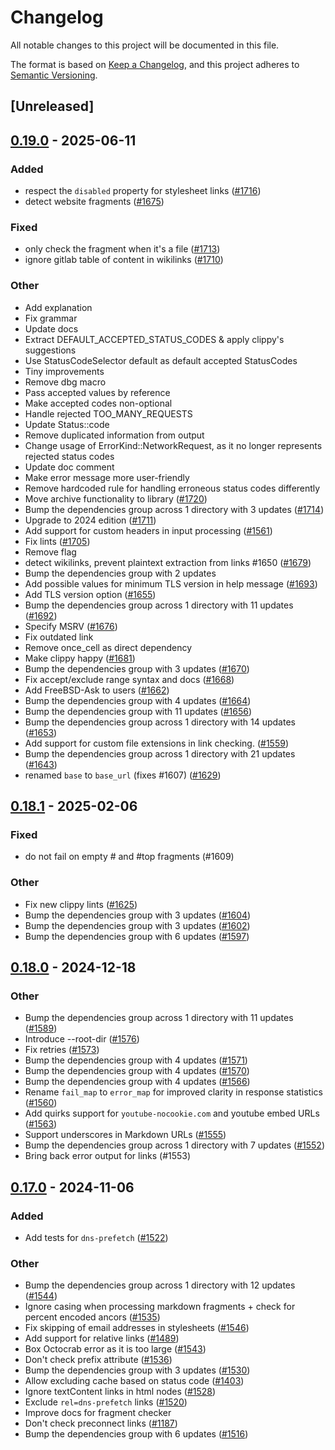# Changelog

All notable changes to this project will be documented in this file.

The format is based on [Keep a Changelog](https://keepachangelog.com/en/1.0.0/),
and this project adheres to [Semantic Versioning](https://semver.org/spec/v2.0.0.html).

## [Unreleased]

## [0.19.0](https://github.com/lycheeverse/lychee/compare/lychee-lib-v0.18.1...lychee-lib-v0.19.0) - 2025-06-11

### Added

- respect the `disabled` property for stylesheet links ([#1716](https://github.com/lycheeverse/lychee/pull/1716))
- detect website fragments ([#1675](https://github.com/lycheeverse/lychee/pull/1675))

### Fixed

- only check the fragment when it's a file ([#1713](https://github.com/lycheeverse/lychee/pull/1713))
- ignore gitlab table of content in wikilinks ([#1710](https://github.com/lycheeverse/lychee/pull/1710))

### Other

- Add explanation
- Fix grammar
- Update docs
- Extract DEFAULT_ACCEPTED_STATUS_CODES & apply clippy's suggestions
- Use StatusCodeSelector default as default accepted StatusCodes
- Tiny improvements
- Remove dbg macro
- Pass accepted values by reference
- Make accepted codes non-optional
- Handle rejected TOO_MANY_REQUESTS
- Update Status::code
- Remove duplicated information from output
- Change usage of ErrorKind::NetworkRequest, as it no longer represents rejected status codes
- Update doc comment
- Make error message more user-friendly
- Remove hardcoded rule for handling erroneous status codes differently
- Move archive functionality to library ([#1720](https://github.com/lycheeverse/lychee/pull/1720))
- Bump the dependencies group across 1 directory with 3 updates ([#1714](https://github.com/lycheeverse/lychee/pull/1714))
- Upgrade to 2024 edition ([#1711](https://github.com/lycheeverse/lychee/pull/1711))
- Add support for custom headers in input processing ([#1561](https://github.com/lycheeverse/lychee/pull/1561))
- Fix lints ([#1705](https://github.com/lycheeverse/lychee/pull/1705))
- Remove flag
- detect wikilinks, prevent plaintext extraction from links #1650 ([#1679](https://github.com/lycheeverse/lychee/pull/1679))
- Bump the dependencies group with 2 updates
- Add possible values for minimum TLS version in help message ([#1693](https://github.com/lycheeverse/lychee/pull/1693))
- Add TLS version option ([#1655](https://github.com/lycheeverse/lychee/pull/1655))
- Bump the dependencies group across 1 directory with 11 updates ([#1692](https://github.com/lycheeverse/lychee/pull/1692))
- Specify MSRV ([#1676](https://github.com/lycheeverse/lychee/pull/1676))
- Fix outdated link
- Remove once_cell as direct dependency
- Make clippy happy ([#1681](https://github.com/lycheeverse/lychee/pull/1681))
- Bump the dependencies group with 3 updates ([#1670](https://github.com/lycheeverse/lychee/pull/1670))
- Fix accept/exclude range syntax and docs ([#1668](https://github.com/lycheeverse/lychee/pull/1668))
- Add FreeBSD-Ask to users ([#1662](https://github.com/lycheeverse/lychee/pull/1662))
- Bump the dependencies group with 4 updates ([#1664](https://github.com/lycheeverse/lychee/pull/1664))
- Bump the dependencies group with 11 updates ([#1656](https://github.com/lycheeverse/lychee/pull/1656))
- Bump the dependencies group across 1 directory with 14 updates ([#1653](https://github.com/lycheeverse/lychee/pull/1653))
- Add support for custom file extensions in link checking. ([#1559](https://github.com/lycheeverse/lychee/pull/1559))
- Bump the dependencies group across 1 directory with 21 updates ([#1643](https://github.com/lycheeverse/lychee/pull/1643))
- renamed `base` to `base_url` (fixes #1607) ([#1629](https://github.com/lycheeverse/lychee/pull/1629))

## [0.18.1](https://github.com/lycheeverse/lychee/compare/lychee-lib-v0.18.0...lychee-lib-v0.18.1) - 2025-02-06

### Fixed

- do not fail on empty # and #top fragments (#1609)

### Other

- Fix new clippy lints ([#1625](https://github.com/lycheeverse/lychee/pull/1625))
- Bump the dependencies group with 3 updates ([#1604](https://github.com/lycheeverse/lychee/pull/1604))
- Bump the dependencies group with 3 updates ([#1602](https://github.com/lycheeverse/lychee/pull/1602))
- Bump the dependencies group with 6 updates ([#1597](https://github.com/lycheeverse/lychee/pull/1597))

## [0.18.0](https://github.com/lycheeverse/lychee/compare/lychee-lib-v0.17.0...lychee-lib-v0.18.0) - 2024-12-18

### Other

- Bump the dependencies group across 1 directory with 11 updates ([#1589](https://github.com/lycheeverse/lychee/pull/1589))
- Introduce --root-dir ([#1576](https://github.com/lycheeverse/lychee/pull/1576))
- Fix retries ([#1573](https://github.com/lycheeverse/lychee/pull/1573))
- Bump the dependencies group with 4 updates ([#1571](https://github.com/lycheeverse/lychee/pull/1571))
- Bump the dependencies group with 4 updates ([#1570](https://github.com/lycheeverse/lychee/pull/1570))
- Bump the dependencies group with 4 updates ([#1566](https://github.com/lycheeverse/lychee/pull/1566))
- Rename `fail_map` to `error_map` for improved clarity in response statistics ([#1560](https://github.com/lycheeverse/lychee/pull/1560))
- Add quirks support for `youtube-nocookie.com` and youtube embed URLs ([#1563](https://github.com/lycheeverse/lychee/pull/1563))
- Support underscores in Markdown URLs ([#1555](https://github.com/lycheeverse/lychee/pull/1555))
- Bump the dependencies group across 1 directory with 7 updates ([#1552](https://github.com/lycheeverse/lychee/pull/1552))
- Bring back error output for links (#1553)

## [0.17.0](https://github.com/lycheeverse/lychee/compare/lychee-lib-v0.16.1...lychee-lib-v0.17.0) - 2024-11-06

### Added

- Add tests for `dns-prefetch` ([#1522](https://github.com/lycheeverse/lychee/pull/1522))

### Other

- Bump the dependencies group across 1 directory with 12 updates ([#1544](https://github.com/lycheeverse/lychee/pull/1544))
- Ignore casing when processing markdown fragments + check for percent encoded ancors ([#1535](https://github.com/lycheeverse/lychee/pull/1535))
- Fix skipping of email addresses in stylesheets ([#1546](https://github.com/lycheeverse/lychee/pull/1546))
- Add support for relative links ([#1489](https://github.com/lycheeverse/lychee/pull/1489))
- Box Octocrab error as it is too large ([#1543](https://github.com/lycheeverse/lychee/pull/1543))
- Don't check prefix attribute ([#1536](https://github.com/lycheeverse/lychee/pull/1536))
- Bump the dependencies group with 3 updates ([#1530](https://github.com/lycheeverse/lychee/pull/1530))
- Allow excluding cache based on status code ([#1403](https://github.com/lycheeverse/lychee/pull/1403))
- Ignore textContent links in html nodes ([#1528](https://github.com/lycheeverse/lychee/pull/1528))
- Exclude `rel=dns-prefetch` links ([#1520](https://github.com/lycheeverse/lychee/pull/1520))
- Improve docs for fragment checker
- Don't check preconnect links ([#1187](https://github.com/lycheeverse/lychee/pull/1187))
- Bump the dependencies group with 6 updates ([#1516](https://github.com/lycheeverse/lychee/pull/1516))

